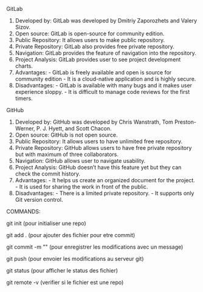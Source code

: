 GitLab

 1. Developed by: GitLab was developed by Dmitriy Zaporozhets and Valery Sizov.
 2. Open source: GitLab is open-source for community edition.
 3. Public Repository: It allows users to make public repository.
 4. Private Repository: GitLab also provides free private repository.
 5. Navigation: GitLab provides the feature of navigation into the repository.
 6. Project Analysis: GitLab provides user to see project development charts.
 7. Advantages: - GitLab is freely available and open is source for community edition
		- It is a cloud-native application and is highly secure.
 8. Disadvantages: - GitLab is available with many bugs and it makes user experience sloppy.
		- It is difficult to manage code reviews for the first timers.

GitHub

 1. Developed by: GitHub was developed by Chris Wanstrath, Tom Preston-Werner, P. J. Hyett, and Scott Chacon.
 2. Open source: GitHub is not open source.
 3. Public Repository: It allows users to have unlimited free repository.
 4. Private Repository: GitHub allows users to have free private repository but with maximum of three collaborators.
 5. Navigation: GitHub allows user to navigate usability.
 6. Project Analysis: GitHub doesn’t have this feature yet but they can check the commit history.
 7. Advantages: - It helps us create an organized document for the project.
		- It is used for sharing the work in front of the public.
 8. Disadvantages: - There is a limited private repository.
		- It supports only Git version control.

COMMANDS:

git init (pour initialiser une repo)

git add . (pour ajouter des fichier pour etre commit)

git commit -m "" (pour enregistrer les modifications avec un message)

git push (pour envoier les modifications au serveur git)

git status (pour afficher le status des fichier)

git remote -v (verifier si le fichier est une repo)